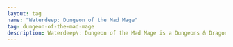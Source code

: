 ```yaml
---
layout: tag
name: "Waterdeep: Dungeon of the Mad Mage"
tag: dungeon-of-the-mad-mage
description: Waterdeep\: Dungeon of the Mad Mage is a Dungeons & Dragons 5th edition adventure module that takes players from levels 5 to 20 as they explore the vast, multi-layered dungeon of Undermountain, ruled by the mad wizard Halaster Blackcloak.
---
```

